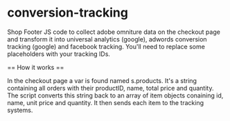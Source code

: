 conversion-tracking
===================

Shop Footer JS code to collect adobe omniture data on the checkout page and transform it into universal analytics (google), adwords conversion tracking (google) and facebook tracking. You'll need to replace some placeholders with your tracking IDs.

== How it works ==

In the checkout page a var is found named s.products. It's a string containing all orders with their productID, name, total price and quantity. The script converts this string back to an array of item objects conaining id, name, unit price and quantity. It then sends each item to the tracking systems.
